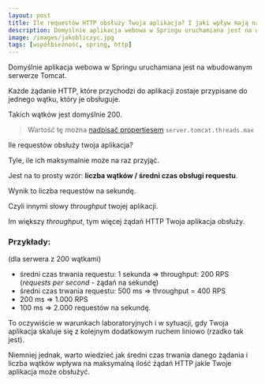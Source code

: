 ```yaml
---
layout:	post
title: Ile requestów HTTP obsłuży Twoja aplikacja? I jaki wpływ mają na to wątki?
description: Domyślnie aplikacja webowa w Springu uruchamiana jest na wbudowanym serwerze Tomcat.
image: /images/jakobliczyc.jpg
tags: [współbieżność, spring, http]
---
```


Domyślnie aplikacja webowa w Springu uruchamiana jest na wbudowanym serwerze Tomcat.

Każde żądanie HTTP, które przychodzi do aplikacji zostaje przypisane do jednego wątku, który je obsługuje.

Takich wątków jest domyślnie 200.

> Wartość tę można [nadpisać propertiesem](https://www.sztukakodu.pl/jak-pracowac-z-propertiesami-w-springu-najlepsze-praktyki-i-rady) `server.tomcat.threads.max`

Ile requestów obsłuży twoja aplikacja?

Tyle, ile ich maksymalnie może na raz przyjąć.

Jest na to prosty wzór: **liczba wątków / średni czas obsługi requestu**.

Wynik to liczba requestów na sekundę. 

Czyli innymi słowy *throughput* twojej aplikacji.

Im większy *throughput*, tym więcej żądań HTTP Twoja aplikacja obsłuży.

### Przykłady:
(dla serwera z 200 wątkami)

- średni czas trwania requestu: 1 sekunda => throughput: 200 RPS (*requests per second* - żądań na sekundę)
- średni czas trwania requestu: 500 ms => throughput = 400 RPS
- 200 ms => 1.000 RPS
- 100 ms => 2.000 requestów na sekundę.


To oczywiście w warunkach laboratoryjnych i w sytuacji, gdy Twoja aplikacja skaluje się z kolejnym dodatkowym ruchem liniowo (rzadko tak jest).

Niemniej jednak, warto wiedzieć jak średni czas trwania danego żądania i liczba wątków wpływa na maksymalną ilość żądań HTTP jakie Twoje aplikacja może obsłużyć.
